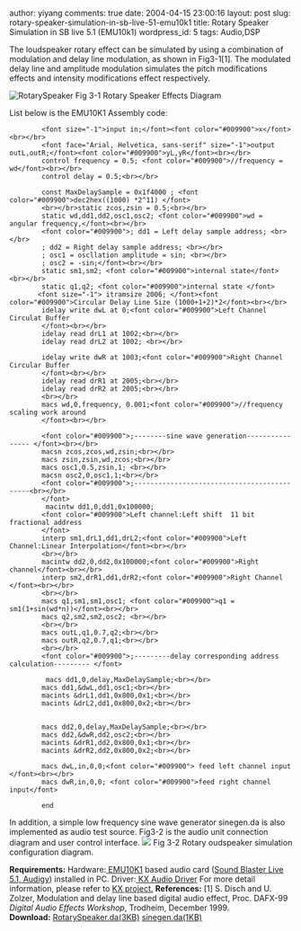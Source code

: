 author: yiyang
comments: true
date: 2004-04-15 23:00:16
layout: post
slug: rotary-speaker-simulation-in-sb-live-51-emu10k1
title: Rotary Speaker Simulation in SB live 5.1 (EMU10k1)
wordpress_id: 5
tags: Audio,DSP

The loudspeaker rotary effect can be simulated by using a combination of modulation and delay line modulation, as shown in Fig3-1[1]. The modulated delay line and amplitude modulation simulates the pitch modifications effects and intensity modifications effect respectively. <!-- more -->

![RotarySpeaker](/files/pictures/RotarySpeaker_scale.jpg)
Fig 3-1 Rotary Speaker Effects Diagram

List below is the EMU10K1 Assembly code:

    
    
            <font size="-1">input in;</font><font color="#009900">x</font><br></br>
            <font face="Arial, Helvetica, sans-serif" size="-1">output outL,outR;</font><font color="#009900">yL,yR</font><br></br>
            control frequency = 0.5; <font color="#009900">//frequency = wd</font><br></br>
            control delay = 0.5;<br></br>
    
            const MaxDelaySample = 0x1f4000 ; <font color="#009900">dec2hex((1000) *2^11) </font>
            <br></br>static zcos,zsin = 0.5;<br></br>
            static wd,dd1,dd2,osc1,osc2; <font color="#009900">wd = angular frequency,</font><br></br>
            <font color="#009900">; dd1 = Left delay sample address; <br></br>
            ; dd2 = Right delay sample address; <br></br>
            ; osc1 = oscllation amplitude = sin; <br></br>
            ; osc2 = -sin;</font><br></br>
            static sm1,sm2; <font color="#009900">internal state</font><br></br>
            static q1,q2; <font color="#009900">internal state </font>
           <font size="-1"> itramsize 2006; </font><font color="#009900">Circular Delay Line Size (1000+1+2)*2</font><br></br>
            idelay write dwL at 0;<font color="#009900">Left Channel Circulat Buffer 
            </font><br></br>
            idelay read drL1 at 1002;<br></br>
            idelay read drL2 at 1002; <br></br>
    
            idelay write dwR at 1003;<font color="#009900">Right Channel Circular Buffer
            </font><br></br>
            idelay read drR1 at 2005;<br></br>
            idelay read drR2 at 2005;<br></br>
            <br></br>
            macs wd,0,frequency, 0.001;<font color="#009900">//frequency scaling work around
            </font><br></br>
       
            <font color="#009900">;--------sine wave generation---------------- </font><br></br>
            macsn zcos,zcos,wd,zsin;<br></br>
            macs zsin,zsin,wd,zcos;<br></br>
            macs osc1,0.5,zsin,1; <br></br>
            macsn osc2,0,osc1,1;<br></br>
            <font color="#009900">;--------------------------------------------<br></br>
            </font>
             macintw dd1,0,dd1,0x100000;
            <font color="#009900">Left channel:Left shift  11 bit  fractional address
            </font>
            interp sm1,drL1,dd1,drL2;<font color="#009900">Left Channel:Linear Interpolation</font><br></br>
            <br></br>
            macintw dd2,0,dd2,0x100000;<font color="#009900">Right channel</font><br></br>
            interp sm2,drR1,dd1,drR2;<font color="#009900">Right Channel </font><br></br>
            <br></br>
            macs q1,sm1,sm1,osc1; <font color="#009900">q1 = sm1(1+sin(wd*n))</font><br></br>
            macs q2,sm2,sm2,osc2; <br></br>
            <br></br>
            macs outL,q1,0.7,q2;<br></br>
            macs outR,q2,0.7,q1;<br></br>
            <br></br>
            <font color="#009900">;---------delay corresponding address calculation--------- </font>
    
             macs dd1,0,delay,MaxDelaySample;<br></br>
            macs dd1,&dwL,dd1,osc1;<br></br>
            macints &drL1,dd1,0x800,0x1;<br></br>
            macints &drL2,dd1,0x800,0x2;<br></br>
    
          
            macs dd2,0,delay,MaxDelaySample;<br></br>
            macs dd2,&dwR,dd2,osc2;<br></br>
            macints &drR1,dd2,0x800,0x1;<br></br>
            macints &drR2,dd2,0x800,0x2;<br></br>
           
            macs dwL,in,0,0;<font color="#009900"> feed left channel input </font><br></br>
            macs dwR,in,0,0; <font color="#009900">feed right channel input</font>
         
            end
          
    


In addition, a simple low frequency sine wave generator sinegen.da is also implemented as audio test source. Fig3-2 is the audio unit connection diagram and user control interface. 
![](/files/pictures/RS4xDSPschematic.gif)
Fig 3-2 Rotary oudspeaker simulation configuration diagram.

**Requirements:**
Hardware:[ EMU10K1](http://emu10k1.sourceforge.net/as10k1-manual/) based audio card ([Sound Blaster Live 5.1, Audigy](http://www.soundblaster.com/)) installed in PC.
Driver:[ KX Audio Driver](http://kxproject.lugosoft.com/)
For more detail information, please refer to [KX project.](http://kxproject.lugosoft.com/) 
**References:**
[1] S. Disch and U. Zolzer, Modulation and delay line based digital audio effect, Proc. DAFX-99 _Digital Audio Effects Workshop_, Trodheim, December 1999.  
**Download:**
[RotarySpeaker.da(3KB)](/files/download/RotarySpeaker.da)
[sinegen.da(1KB)](/files/download/sinegen.da)


